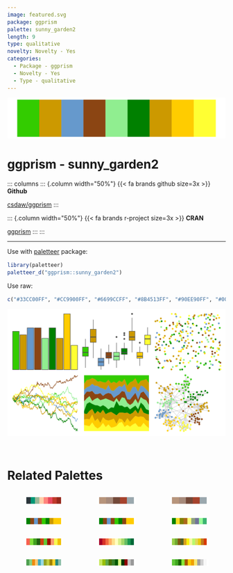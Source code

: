 ```yaml
---
image: featured.svg
package: ggprism
palette: sunny_garden2
length: 9
type: qualitative
novelty: Novelty - Yes
categories:
  - Package - ggprism
  - Novelty - Yes
  - Type - qualitative
---
```


![](featured.svg)

# ggprism - sunny_garden2 

::: columns
::: {.column width="50%"}
{{< fa brands github size=3x >}}
**Github**

[csdaw/ggprism](https://github.com/csdaw/ggprism)
:::

::: {.column width="50%"}
{{< fa brands r-project size=3x >}}
**CRAN**

[ggprism](https://CRAN.R-project.org/package=ggprism)
:::
:::

<hr> 

Use with [paletteer](https://emilhvitfeldt.github.io/paletteer/) package:

```r
library(paletteer)
paletteer_d("ggprism::sunny_garden2")
```

Use raw:

```r
c("#33CC00FF", "#CC9900FF", "#6699CCFF", "#8B4513FF", "#90EE90FF", "#008000FF", "#CC9900FF", "#FFCC00FF", "#FFFF33FF")
``` 

![](examples.png) 

<br>

# Related Palettes

<div class="list" style="display: grid; grid-template-columns: auto auto auto;"> <figure class="figure">
<a href="../../awtools/a_palette/"> <img src="../../awtools/a_palette/featured.svg" style="width: 100%;" class="figure-img"></a>
</figure> <figure class="figure">
<a href="../../ButterflyColors/hamadryas_feronia/"> <img src="../../ButterflyColors/hamadryas_feronia/featured.svg" style="width: 100%;" class="figure-img"></a>
</figure> <figure class="figure">
<a href="../../ButterflyColors/hamadryas_feronia/"> <img src="../../ButterflyColors/hamadryas_feronia/featured.svg" style="width: 100%;" class="figure-img"></a>
</figure> <figure class="figure">
<a href="../../ggprism/sunny_garden/"> <img src="../../ggprism/sunny_garden/featured.svg" style="width: 100%;" class="figure-img"></a>
</figure> <figure class="figure">
<a href="../../ggprism/sunny_garden3/"> <img src="../../ggprism/sunny_garden3/featured.svg" style="width: 100%;" class="figure-img"></a>
</figure> <figure class="figure">
<a href="../../tvthemes/Tyrell/"> <img src="../../tvthemes/Tyrell/featured.svg" style="width: 100%;" class="figure-img"></a>
</figure> <figure class="figure">
<a href="../../palettetown/hoppip/"> <img src="../../palettetown/hoppip/featured.svg" style="width: 100%;" class="figure-img"></a>
</figure> <figure class="figure">
<a href="../../RColorBrewer/RdYlGn/"> <img src="../../RColorBrewer/RdYlGn/featured.svg" style="width: 100%;" class="figure-img"></a>
</figure> <figure class="figure">
<a href="../../palettetown/sunflora/"> <img src="../../palettetown/sunflora/featured.svg" style="width: 100%;" class="figure-img"></a>
</figure> <figure class="figure">
<a href="../../ggthemes/Green_Orange_Teal/"> <img src="../../ggthemes/Green_Orange_Teal/featured.svg" style="width: 100%;" class="figure-img"></a>
</figure> <figure class="figure">
<a href="../../palettetown/chikorita/"> <img src="../../palettetown/chikorita/featured.svg" style="width: 100%;" class="figure-img"></a>
</figure> <figure class="figure">
<a href="../../palettetown/skiploom/"> <img src="../../palettetown/skiploom/featured.svg" style="width: 100%;" class="figure-img"></a>
</figure> 
</div>

